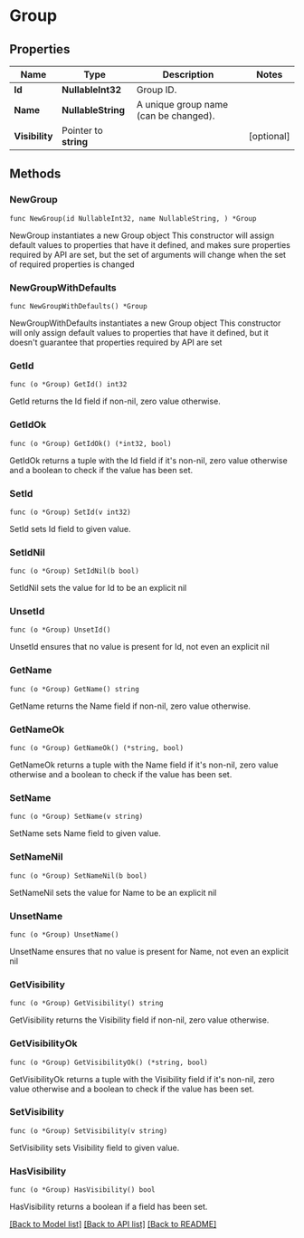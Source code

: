 # Group

## Properties

Name | Type | Description | Notes
------------ | ------------- | ------------- | -------------
**Id** | **NullableInt32** | Group ID. | 
**Name** | **NullableString** | A unique group name (can be changed). | 
**Visibility** | Pointer to **string** |  | [optional] 

## Methods

### NewGroup

`func NewGroup(id NullableInt32, name NullableString, ) *Group`

NewGroup instantiates a new Group object
This constructor will assign default values to properties that have it defined,
and makes sure properties required by API are set, but the set of arguments
will change when the set of required properties is changed

### NewGroupWithDefaults

`func NewGroupWithDefaults() *Group`

NewGroupWithDefaults instantiates a new Group object
This constructor will only assign default values to properties that have it defined,
but it doesn't guarantee that properties required by API are set

### GetId

`func (o *Group) GetId() int32`

GetId returns the Id field if non-nil, zero value otherwise.

### GetIdOk

`func (o *Group) GetIdOk() (*int32, bool)`

GetIdOk returns a tuple with the Id field if it's non-nil, zero value otherwise
and a boolean to check if the value has been set.

### SetId

`func (o *Group) SetId(v int32)`

SetId sets Id field to given value.


### SetIdNil

`func (o *Group) SetIdNil(b bool)`

 SetIdNil sets the value for Id to be an explicit nil

### UnsetId
`func (o *Group) UnsetId()`

UnsetId ensures that no value is present for Id, not even an explicit nil
### GetName

`func (o *Group) GetName() string`

GetName returns the Name field if non-nil, zero value otherwise.

### GetNameOk

`func (o *Group) GetNameOk() (*string, bool)`

GetNameOk returns a tuple with the Name field if it's non-nil, zero value otherwise
and a boolean to check if the value has been set.

### SetName

`func (o *Group) SetName(v string)`

SetName sets Name field to given value.


### SetNameNil

`func (o *Group) SetNameNil(b bool)`

 SetNameNil sets the value for Name to be an explicit nil

### UnsetName
`func (o *Group) UnsetName()`

UnsetName ensures that no value is present for Name, not even an explicit nil
### GetVisibility

`func (o *Group) GetVisibility() string`

GetVisibility returns the Visibility field if non-nil, zero value otherwise.

### GetVisibilityOk

`func (o *Group) GetVisibilityOk() (*string, bool)`

GetVisibilityOk returns a tuple with the Visibility field if it's non-nil, zero value otherwise
and a boolean to check if the value has been set.

### SetVisibility

`func (o *Group) SetVisibility(v string)`

SetVisibility sets Visibility field to given value.

### HasVisibility

`func (o *Group) HasVisibility() bool`

HasVisibility returns a boolean if a field has been set.


[[Back to Model list]](../README.md#documentation-for-models) [[Back to API list]](../README.md#documentation-for-api-endpoints) [[Back to README]](../README.md)


